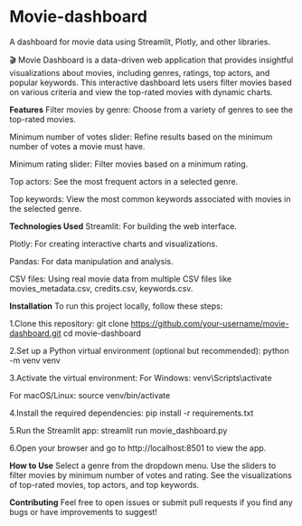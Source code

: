 # Movie-dashboard
A dashboard for movie data using Streamlit, Plotly, and other libraries.

🎬 Movie Dashboard is a data-driven web application that provides insightful visualizations about movies, including genres, ratings, top actors, and popular keywords. This interactive dashboard lets users filter movies based on various criteria and view the top-rated movies with dynamic charts.

**Features**
Filter movies by genre: Choose from a variety of genres to see the top-rated movies.

Minimum number of votes slider: Refine results based on the minimum number of votes a movie must have.

Minimum rating slider: Filter movies based on a minimum rating.

Top actors: See the most frequent actors in a selected genre.

Top keywords: View the most common keywords associated with movies in the selected genre.

**Technologies Used**
Streamlit: For building the web interface.

Plotly: For creating interactive charts and visualizations.

Pandas: For data manipulation and analysis.

CSV files: Using real movie data from multiple CSV files like movies_metadata.csv, credits.csv, keywords.csv.

**Installation**
To run this project locally, follow these steps:

1.Clone this repository:
git clone https://github.com/your-username/movie-dashboard.git
cd movie-dashboard

2.Set up a Python virtual environment (optional but recommended):
python -m venv venv

3.Activate the virtual environment:
For Windows:
venv\Scripts\activate

For macOS/Linux:
source venv/bin/activate

4.Install the required dependencies:
pip install -r requirements.txt

5.Run the Streamlit app:
streamlit run movie_dashboard.py

6.Open your browser and go to http://localhost:8501 to view the app.

**How to Use**
Select a genre from the dropdown menu.
Use the sliders to filter movies by minimum number of votes and rating.
See the visualizations of top-rated movies, top actors, and top keywords.

**Contributing**
Feel free to open issues or submit pull requests if you find any bugs or have improvements to suggest!
